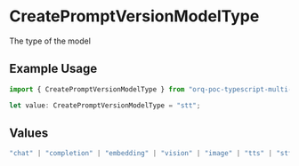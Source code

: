 # CreatePromptVersionModelType

The type of the model

## Example Usage

```typescript
import { CreatePromptVersionModelType } from "orq-poc-typescript-multi-env-version/models/operations";

let value: CreatePromptVersionModelType = "stt";
```

## Values

```typescript
"chat" | "completion" | "embedding" | "vision" | "image" | "tts" | "stt" | "rerank"
```